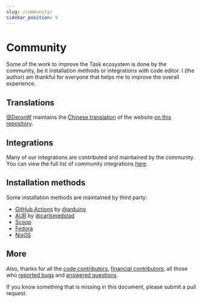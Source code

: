 ```yaml
---
slug: /community/
sidebar_position: 9
---
```


# Community

Some of the work to improve the Task ecosystem is done by the community, be it installation methods or integrations with code editor. I (the author) am thankful for everyone that helps me to improve the overall experience.

## Translations

[@DeronW](https://github.com/DeronW) maintains the [Chinese translation](https://task-zh.readthedocs.io/zh_CN/latest/) of the website [on this repository](https://github.com/DeronW/task).

## Integrations

Many of our integrations are contributed and maintained by the community. You can view the full list of community integrations [here](/integrations#community-integrations).

## Installation methods

Some installation methods are maintained by third party:

- [GitHub Actions](https://github.com/arduino/setup-task) by [@arduino](https://github.com/arduino)
- [AUR](https://aur.archlinux.org/packages/go-task-bin) by [@carlsmedstad](https://github.com/carlsmedstad)
- [Scoop](https://github.com/ScoopInstaller/Main/blob/master/bucket/task.json)
- [Fedora](https://packages.fedoraproject.org/pkgs/golang-github-task/go-task/)
- [NixOS](https://github.com/NixOS/nixpkgs/blob/master/pkgs/development/tools/go-task/default.nix)

## More

Also, thanks for all the [code contributors](https://github.com/go-task/task/graphs/contributors), [financial contributors](https://opencollective.com/task), all those who [reported bugs](https://github.com/go-task/task/issues?q=is%3Aissue) and [answered questions](https://github.com/go-task/task/discussions).

If you know something that is missing in this document, please submit a pull request.
